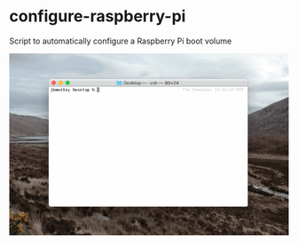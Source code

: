 # configure-raspberry-pi

Script to automatically configure a Raspberry Pi boot volume

![Screen recording of configure-raspberry-pi in action](preview.gif)
